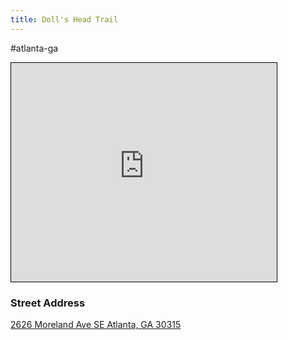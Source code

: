 ```yaml
---
title: Doll's Head Trail
---
```


#atlanta-ga 
<iframe width="425" height="350" src="https://www.openstreetmap.org/export/embed.html?bbox=-84.3547010421753%2C33.67549709670186%2C-84.33513164520264%2C33.689942106093675&amp;layer=transportmap&amp;marker=33.68272%2C-84.34492" style="border: 1px solid black"></iframe>

### Street Address
[2626 Moreland Ave SE
Atlanta, GA  30315](https://www.openstreetmap.org/?mlat=33.68272&amp;mlon=-84.34492#map=16/33.68272/-84.34492&amp;layers=T)